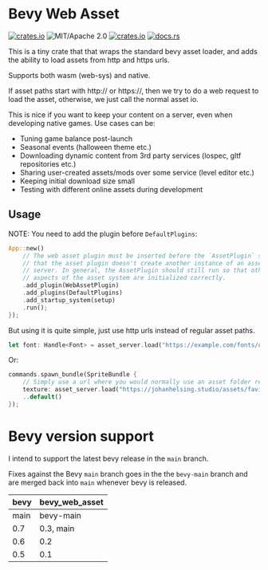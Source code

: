 # Bevy Web Asset

[![crates.io](https://img.shields.io/crates/v/bevy_web_asset.svg)](https://crates.io/crates/bevy_web_asset)
![MIT/Apache 2.0](https://img.shields.io/badge/license-MIT%2FApache-blue.svg)
[![crates.io](https://img.shields.io/crates/d/bevy_web_asset.svg)](https://crates.io/crates/bevy_web_asset)
[![docs.rs](https://img.shields.io/docsrs/bevy_web_asset)](https://docs.rs/bevy_web_asset)

This is a tiny crate that that wraps the standard bevy asset loader, and adds
the ability to load assets from http and https urls.

Supports both wasm (web-sys) and native.

If asset paths start with http:// or https://, then we try to do a web request
to load the asset, otherwise, we just call the normal asset io.

This is nice if you want to keep your content on a server, even when developing
native games. Use cases can be:

- Tuning game balance post-launch
- Seasonal events (halloween theme etc.)
- Downloading dynamic content from 3rd party services (lospec, gltf repositories etc.)
- Sharing user-created assets/mods over some service (level editor etc.)
- Keeping initial download size small
- Testing with different online assets during development

## Usage

NOTE: You need to add the plugin before `DefaultPlugins`:

```rust
App::new()
    // The web asset plugin must be inserted before the `AssetPlugin` so
    // that the asset plugin doesn't create another instance of an asset
    // server. In general, the AssetPlugin should still run so that other
    // aspects of the asset system are initialized correctly.
    .add_plugin(WebAssetPlugin)
    .add_plugins(DefaultPlugins)
    .add_startup_system(setup)
    .run();
});
```

But using it is quite simple, just use http urls instead of regular asset paths.

```rust
let font: Handle<Font> = asset_server.load("https://example.com/fonts/quicksand-light.ttf");
```

Or:

```rust
commands.spawn_bundle(SpriteBundle {
    // Simply use a url where you would normally use an asset folder relative path
    texture: asset_server.load("https://johanhelsing.studio/assets/favicon.png"),
    ..default()
});
```

# Bevy version support

I intend to support the latest bevy release in the `main` branch.

Fixes against the Bevy `main` branch goes in the the `bevy-main` branch and are
merged back into `main` whenever bevy is released.

|bevy|bevy_web_asset|
|---|---|
|main|bevy-main|
|0.7|0.3, main|
|0.6|0.2|
|0.5|0.1|